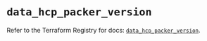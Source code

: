 # `data_hcp_packer_version`

Refer to the Terraform Registry for docs: [`data_hcp_packer_version`](https://registry.terraform.io/providers/hashicorp/hcp/0.92.0/docs/data-sources/packer_version).
